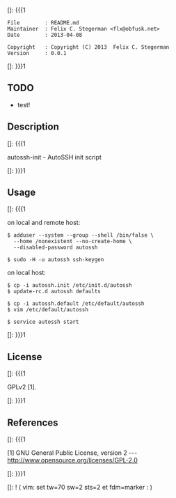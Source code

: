 []: {{{1

    File        : README.md
    Maintainer  : Felix C. Stegerman <flx@obfusk.net>
    Date        : 2013-04-08

    Copyright   : Copyright (C) 2013  Felix C. Stegerman
    Version     : 0.0.1

[]: }}}1

## TODO

  * test!

## Description
[]: {{{1

  autossh-init - AutoSSH init script

[]: }}}1

## Usage
[]: {{{1

  on local and remote host:

    $ adduser --system --group --shell /bin/false \
      --home /nonexistent --no-create-home \
      --disabled-password autossh

    $ sudo -H -u autossh ssh-keygen

  on local host:

    $ cp -i autossh.init /etc/init.d/autossh
    $ update-rc.d autossh defaults

    $ cp -i autossh.default /etc/default/autossh
    $ vim /etc/default/autossh

    $ service autossh start

[]: }}}1

## License
[]: {{{1

  GPLv2 [1].

[]: }}}1

## References
[]: {{{1

  [1] GNU General Public License, version 2
  --- http://www.opensource.org/licenses/GPL-2.0

[]: }}}1

[]: ! ( vim: set tw=70 sw=2 sts=2 et fdm=marker : )
